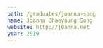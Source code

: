 ```yaml
---
path: /graduates/joanna-song
name: Joanna Chaeyoung Song
website: http://j0anna.net
year: 2019
---
```

